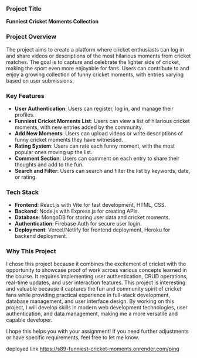 ### Project Title
**Funniest Cricket Moments Collection**

### Project Overview
The project aims to create a platform where cricket enthusiasts can log in and share videos or descriptions of the most hilarious moments from cricket matches. The goal is to capture and celebrate the lighter side of cricket, making the sport even more enjoyable for fans. Users can contribute to and enjoy a growing collection of funny cricket moments, with entries varying based on user submissions.

### Key Features
- **User Authentication**: Users can register, log in, and manage their profiles.
- **Funniest Cricket Moments List**: Users can view a list of hilarious cricket moments, with new entries added by the community.
- **Add New Moments**: Users can upload videos or write descriptions of funny cricket moments they have witnessed.
- **Rating System**: Users can rate each funny moment, with the most popular ones moving up the list.
- **Comment Section**: Users can comment on each entry to share their thoughts and add to the fun.
- **Search and Filter**: Users can search and filter the list by keywords, date, or rating.

### Tech Stack
- **Frontend**: React.js with Vite for fast development, HTML, CSS.
- **Backend**: Node.js with Express.js for creating APIs.
- **Database**: MongoDB for storing user data and cricket moments.
- **Authentication**: Firebase Auth for secure user login.
- **Deployment**: Vercel/Netlify for frontend deployment, Heroku for backend deployment.

### Why This Project
I chose this project because it combines the excitement of cricket with the opportunity to showcase proof of work across various concepts learned in the course. It requires implementing user authentication, CRUD operations, real-time updates, and user interaction features. This project is interesting and valuable because it captures the fun and community spirit of cricket fans while providing practical experience in full-stack development, database management, and user interface design. By working on this project, I will develop skills in modern web development technologies, user authentication, and data management, making me a more versatile and capable developer.

I hope this helps you with your assignment! If you need further adjustments or have specific requirements, feel free to let me know.


deployed link
https://s89-funniest-cricket-moments.onrender.com/ping